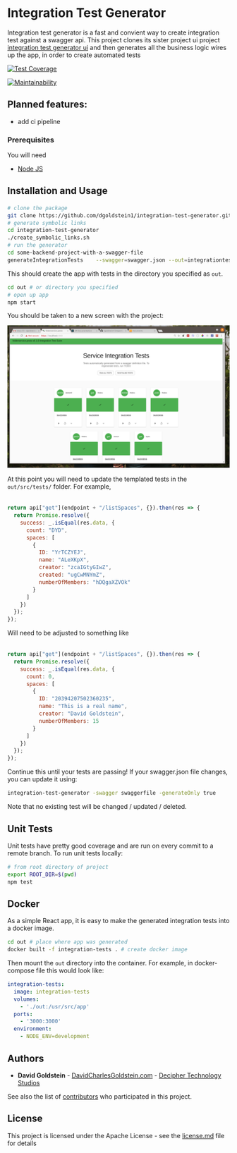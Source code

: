 # Integration Test Generator


Integration test generator is a fast and convient way to create integration test against a swagger api. This project clones its sister project ui project [integration test generator ui](https://github.com/dgoldstein1/swagger-integration-test-UI) and then generates all the business logic wires up the app, in order to create automated tests

[![Test Coverage](https://api.codeclimate.com/v1/badges/ce123b477e3b9b57cab8/test_coverage)](https://codeclimate.com/github/dgoldstein1/integration-test-generator/test_coverage)

[![Maintainability](https://api.codeclimate.com/v1/badges/ce123b477e3b9b57cab8/maintainability)](https://codeclimate.com/github/dgoldstein1/integration-test-generator/maintainability)

## Planned features:

 - add ci pipeline

### Prerequisites

You will need 

- [Node JS](https://nodejs.org/en/)

## Installation and Usage

```sh
# clone the package
git clone https://github.com/dgoldstein1/integration-test-generator.git
# generate symbolic links
cd integration-test-generator
./create_symbolic_links.sh
# run the generator
cd some-backend-project-with-a-swagger-file
generateIntegrationTests    --swagger=swagger.json --out=integrationtests --endpoint=https://localhost:4000 --npmPackgeName=exemplarPlugin
```

This should create the app with tests in the directory you specified as `out`.

```sh
cd out # or directory you specified
# open up app
npm start 
``` 

You should be taken to a new screen with the project:

![app](images/exampleApp.png)

At this point you will need to update the templated tests in the `out/src/tests/` folder. For example, 

```js

return api["get"](endpoint + "/listSpaces", {}).then(res => {
  return Promise.resolve({
    success: _.isEqual(res.data, {
      count: "DYD",
      spaces: [
        {
          ID: "YrTCZYEJ",
          name: "ALeXKpX",
          creator: "zcaIGtyGIwZ",
          created: "ugCwMNYmZ",
          numberOfMembers: "hDQgaXZVOk"
        }
      ]
    })
  });
});
```

Will need to be adjusted to something like

```js

return api["get"](endpoint + "/listSpaces", {}).then(res => {
  return Promise.resolve({
    success: _.isEqual(res.data, {
      count: 0,
      spaces: [
        {
          ID: "20394207502360235",
          name: "This is a real name",
          creator: "David Goldstein",
          numberOfMembers: 15
        }
      ]
    })
  });
});

 ```

Continue this until your tests are passing! If your swagger.json file changes, you can update it using:

```sh
integration-test-generator -swagger swaggerfile -generateOnly true
```

Note that no existing test will be changed / updated / deleted.

## Unit Tests

Unit tests have pretty good coverage and are run on every commit to a remote branch. To run unit tests locally:

```sh
# from root directory of project
export ROOT_DIR=$(pwd)
npm test
```

## Docker 

As a simple React app, it is easy to make the generated integration tests into a docker image.

```sh
cd out # place where app was generated
docker built -f integration-tests . # create docker image 
```
Then mount the `out` directory into the container. For example, in docker-compose file this would look like:

```yml
integration-tests:
  image: integration-tests
  volumes:
    - './out:/usr/src/app'
  ports:
    - '3000:3000'
  environment:
    - NODE_ENV=development
```

## Authors

* **David Goldstein** - [DavidCharlesGoldstein.com](http://www.davidcharlesgoldstein.com/) - [Decipher Technology Studios](http://deciphernow.com/)

See also the list of [contributors](https://github.com/your/project/contributors) who participated in this project.

## License

This project is licensed under the Apache License - see the [license.md](LICENSE) file for details
